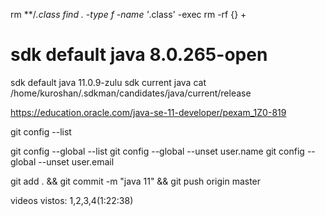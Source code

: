 rm **/*.class
find . -type f -name '*.class' -exec rm -rf {} +


# sdk default java 8.0.265-open
sdk default java 11.0.9-zulu
sdk current java
cat /home/kuroshan/.sdkman/candidates/java/current/release 



https://education.oracle.com/java-se-11-developer/pexam_1Z0-819

git config --list

git config --global --list
git config --global --unset user.name
git config --global --unset user.email

git add . && git commit -m "java 11" && git push origin master

videos vistos:
1,2,3,4(1:22:38)
